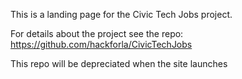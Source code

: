This is a landing page for the Civic Tech Jobs project. 

For details about the project see the repo: https://github.com/hackforla/CivicTechJobs

This repo will be depreciated when the site launches
